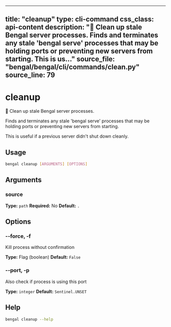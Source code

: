 
---
title: "cleanup"
type: cli-command
css_class: api-content
description: "🔧 Clean up stale Bengal server processes.  Finds and terminates any stale 'bengal serve' processes that may be holding ports or preventing new servers from starting.  This is us..."
source_file: "bengal/bengal/cli/commands/clean.py"
source_line: 79
---

# cleanup

🔧 Clean up stale Bengal server processes.

Finds and terminates any stale 'bengal serve' processes that may be
holding ports or preventing new servers from starting.

This is useful if a previous server didn't shut down cleanly.


## Usage

```bash
bengal cleanup [ARGUMENTS] [OPTIONS]
```

## Arguments

### source

**Type:** `path`
**Required:** No
**Default:** `.`


## Options

### --force, -f

Kill process without confirmation

**Type:** Flag (boolean)
**Default:** `False`

### --port, -p

Also check if process is using this port

**Type:** `integer`
**Default:** `Sentinel.UNSET`





## Help

```bash
bengal cleanup --help
```
